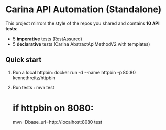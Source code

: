 # Carina API Automation (Standalone)

This project mirrors the style of the repos you shared and contains **10 API tests**:
- 5 **imperative** tests (RestAssured)
- 5 **declarative** tests (Carina AbstractApiMethodV2 with templates)

## Quick start
1) Run a local httpbin:
   docker run -d --name httpbin -p 80:80 kennethreitz/httpbin

2) Run tests :
   mvn test
   # if httpbin on 8080:
   mvn -Dbase_url=http://localhost:8080 test

